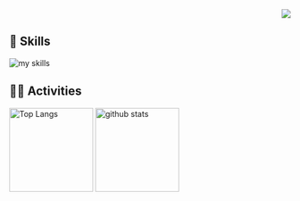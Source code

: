 <!-- 1. GitHub usernameを変更 -->
<div align="right">
  <img src="https://komarev.com/ghpvc/?username=immoraroutine" />
</div>


<!-- 2. プロフィールや連絡先を変更 -->
<!-- 3. 好きな技術スタックに変更 -->
<!-- ライトモート：theme=light, ダークモート：theme=dark -->
<!-- アイコンの選択肢一覧：https://arc.net/l/quote/zizyykfh -->
## 🌱 Skills
<img alt="my skills" src="https://skillicons.dev/icons?theme=dark&perline=7&i=rust,python,js,ts,react,flask,fastapi,django,docker,aws,mysql,postgresql,linux" />
<br>


<!-- 4. GitHub usernameを変更, 2箇所 -->
<!-- ライトモート：theme=light, ダークモート：theme=vue-dark  -->
## 🏃‍♀️ Activities
<p align="left"> 
  <img alt="Top Langs" height="150px" src="https://github-readme-stats.vercel.app/api/top-langs/?username=immoraroutine&layout=compact&count_private=true&show_icons=true" />
  <img alt="github stats" height="150px" src="https://github-readme-stats.vercel.app/api?username=immoraroutine&count_private=true&show_icons=true&show_icons=true" />
</p>
